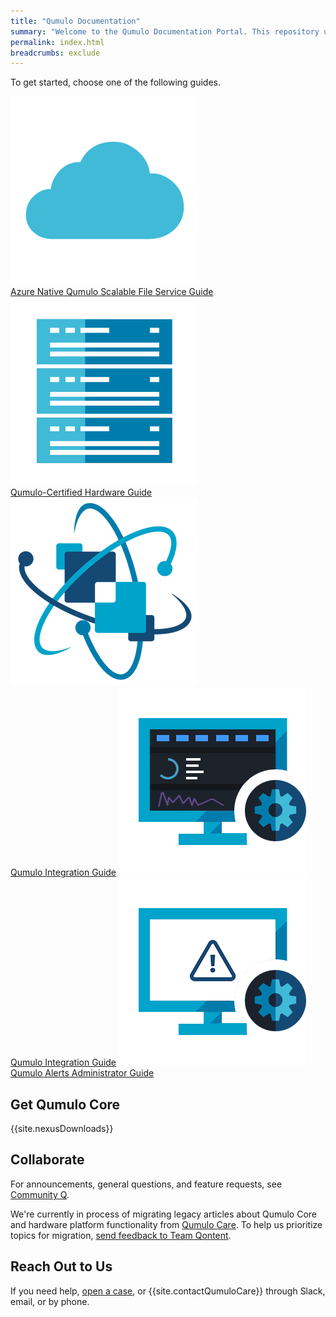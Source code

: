 ```yaml
---
title: "Qumulo Documentation"
summary: "Welcome to the Qumulo Documentation Portal. This repository uses <a href='https://www.writethedocs.org/guide/docs-as-code/'>docs-as-code principles</a> to provide guidance about working with Qumulo."
permalink: index.html
breadcrumbs: exclude
---
```


<style>#toc{display:none;}</style>

To get started, choose one of the following guides.



<div class="landing-page-buttons">
  <span class="guide-button">
    <a class="multilink" href="azure-guide/">
      <picture>
        <source type="image/webp" srcset="images/azure-guide.webp">
        <source type="image/png" srcset="images/azure-guide.png">
        <img src="images/azure-guide.png" alt="Azure Native Qumulo Scalable File Service Guide" class="landing-page-icon">
      </picture><br>Azure Native Qumulo Scalable File Service Guide</a>
  </span>

  <span class="guide-button">
    <a class="multilink" href="hardware-guide/">
      <picture>
        <source type="image/webp" srcset="images/hardware-guide.webp">
        <source type="image/png" srcset="images/hardware-guide.png">
        <img src="images/hardware-guide.png" alt="Qumulo-Certified Hardware Guide" class="landing-page-icon">
      </picture><br>Qumulo-Certified Hardware Guide</a>
  </span>

  <span class="guide-button">
    <a class="multilink" href="integration-guide/">
      <picture>
        <source type="image/webp" srcset="images/qumulo-integration-guide.webp">
        <source type="image/png" srcset="images/qumulo-integration-guide.png">
        <img src="images/qumulo-integration-guide.png" alt="Qumulo Integration Guide" class="landing-page-icon">
      </picture><br>Qumulo Integration Guide</a>
  </span>

  <span class="guide-button">
    <a class="multilink" href="administrator-guide/">
      <picture>
        <source type="image/webp" srcset="images/administrator-guide.webp">
        <source type="image/png" srcset="images/administrator-guide.png">
        <img src="images/administrator-guide.png" alt="Qumulo Integration Guide" class="landing-page-icon">
      </picture><br>Qumulo Integration Guide</a>
  </span>

  <span class="guide-button">
    <a class="multilink" href="qumulo-alerts-guide/">
      <picture>
        <source type="image/webp" srcset="images/qumulo-alerts-guide.webp">
        <source type="image/png" srcset="images/qumulo-alerts-guide.png">
        <img src="images/qumulo-alerts-guide.png" alt="Qumulo Alerts Administrator Guide" class="landing-page-icon">
      </picture><br>Qumulo Alerts Administrator Guide</a>
  </span>
</div>

## Get Qumulo Core
{{site.nexusDownloads}}

## Collaborate
For announcements, general questions, and feature requests, see [Community Q](https://care.qumulo.com/hc/en-us/community/topics).

We're currently in process of migrating legacy articles about Qumulo Core and hardware platform functionality from [Qumulo Care](https://care.qumulo.com/hc/en-us). To help us prioritize topics for migration, <a href="#" onclick="javascript:window.location='mailto:&#113;&#111;&#110;&#116;&#101;&#110;&#116;&#045;&#102;&#101;&#101;&#100;&#098;&#097;&#099;&#107;&#064;&#113;&#117;&#109;&#117;&#108;&#111;&#046;&#099;&#111;&#109;?subject=Feedback%20about%20docs.qumulo.com&body=Page%20URL: ' + window.location;">send feedback to Team Qontent</a>.


## Reach Out to Us
If you need help, [open a case](https://care.qumulo.com/hc/en-us/requests/new), or {{site.contactQumuloCare}} through Slack, email, or by phone.
